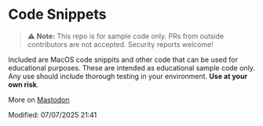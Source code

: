 # Code Snippets

> ⚠️ **Note:** This repo is for sample code only. PRs from outside contributors are not accepted. Security reports welcome!

Included are MacOS code snippits and other code that can be used for educational purposes.  These are intended as educational sample code only. Any use should include thorough testing in your environment.  **Use at your own risk**.

More on 
<a rel="me" href="https://mastodon.social/@iAGorynT">Mastodon</a>

Modified: 07/07/2025 21:41

